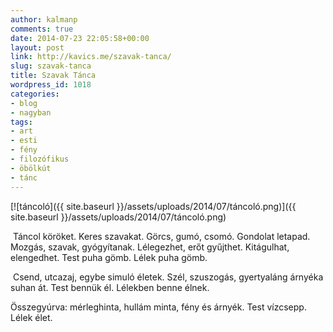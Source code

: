 ```yaml
---
author: kalmanp
comments: true
date: 2014-07-23 22:05:58+00:00
layout: post
link: http://kavics.me/szavak-tanca/
slug: szavak-tanca
title: Szavak Tánca
wordpress_id: 1018
categories:
- blog
- nagyban
tags:
- art
- esti
- fény
- filozófikus
- öbölkút
- tánc
---
```





[![táncoló]({{ site.baseurl }}/assets/uploads/2014/07/táncoló.png)]({{ site.baseurl }}/assets/uploads/2014/07/táncoló.png)





 Táncol köröket. Keres szavakat.
Görcs, gumó, csomó. Gondolat letapad.
Mozgás, szavak, gyógyítanak.
Lélegezhet, erőt gyűjthet. Kitágulhat, elengedhet.
Test puha gömb. Lélek puha gömb.





 Csend, utcazaj, egybe simuló életek.
Szél, szuszogás, gyertyaláng árnyéka suhan át.
Test bennük él. Lélekben benne élnek.





Összegyúrva: mérleghinta, hullám minta, fény és árnyék.
Test vízcsepp. Lélek élet.
